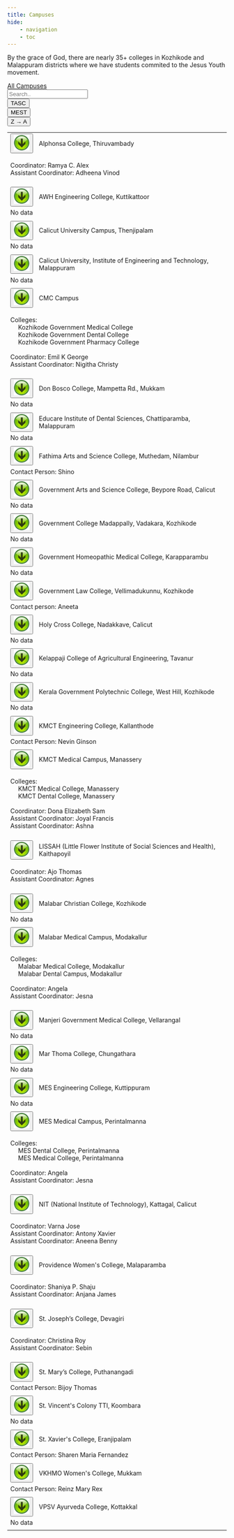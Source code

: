 ```yaml
---
title: Campuses
hide:
    - navigation
    - toc
---
```


By the grace of God, there are nearly 35+ colleges in Kozhikode and Malappuram districts where we have students commited to the Jesus Youth movement.

<div class="colleges">
    <div id="college_table_heading_container">
        <a id="college_table_heading" href="#" onClick="core()">
            All Campuses
        </a>
    </div>
    <div id="college_find">
        <div id="college_input_container">
            <input type="text" id="college_input" onkeyup="college_search()" placeholder="Search..">
        </div>
        <div id="TASC">
            <button id="tasc_button" onClick="tasc()">
            TASC
            </button>
        </div>
        <div id="MEST">
            <button id="mest_button" onClick="mest()">
            MEST
            </button>
        </div>
        <div id="campus_sort_container">
            <button id="campus_sort" onClick="sort()" data-text-swap="A → Z">
            Z → A
            </button>
        </div>
    </div>
    <div id="college_table_container">
        <table id="college_table">
            <tr class="college_name tasc_stream core_team">
                <td class="college_arrow_button">
                    <button onClick="open_college(college_1)">
                        <img src="../assets/down_arrow.png" alt="down"></img>
                    </button>
                </td>
                <td>Alphonsa College, Thiruvambady</td>
            </tr>
            <tr id="college_1" class="college_description">
                <td colspan="2">
                    <p>Coordinator: Ramya C. Alex
                    <br>
                    Assistant Coordinator: Adheena Vinod</p>
                </td>
            </tr>
            <tr class="college_space">
                <td colspan="2"></td>
            </tr>
            <tr class="college_name mest_stream">
                <td class="college_arrow_button">
                    <button onClick="open_college(college_2)">
                        <img src="../assets/down_arrow.png" alt="down"></img>
                    </button>
                </td>
                <td>AWH Engineering College, Kuttikattoor</td>
            </tr>
            <tr id="college_2" class="college_description">
                <td colspan="3">
                    No data
                </td>
            </tr>
            <tr class="college_space">
                <td colspan="2"></td>
            </tr>
            <tr class="college_name tasc_stream">
                <td class="college_arrow_button">
                    <button onClick="open_college(college_3)">
                            <img src="../assets/down_arrow.png" alt="down"></img>
                    </button>
                </td>
                <td>Calicut University Campus, Thenjipalam</td>
            </tr>
            <tr id="college_3" class="college_description">
                <td colspan="2">
                    No data
                </td>
            </tr>
            <tr class="college_space">
                <td colspan="2"></td>
            </tr>
            <tr class="college_name mest_stream">
                <td class="college_arrow_button">
                    <button onClick="open_college(college_4)">
                        <img src="../assets/down_arrow.png" alt="down"></img>
                    </button>
                </td>
                <td>Calicut University, Institute of Engineering and Technology, Malappuram</td>
            </tr>
            <tr id="college_4" class="college_description">
                <td colspan="2">
                    No data
                </td>
            </tr>
            <tr class="college_space">
                <td colspan="2"></td>
            </tr>
                <tr class="college_name mest_stream core_team">
                <td class="college_arrow_button">
                    <button onClick="open_college(college_5)">
                        <img src="../assets/down_arrow.png" alt="down"></img>
                    </button>
                </td>
                <td>CMC Campus</td>
            </tr>
            <tr id="college_5" class="college_description">
                <td colspan="2">
                    <p>Colleges:
                    <br>
                    &emsp; Kozhikode Government Medical College
                    <br>
                    &emsp; Kozhikode Government Dental College
                    <br>
                    &emsp; Kozhikode Government Pharmacy College
                    <br>
                    <br>
                    Coordinator: Emil K George
                    <br>
                    Assistant Coordinator: Nigitha Christy</p>
                </td>
            </tr>
            <tr class="college_space">
                <td colspan="2"></td>
            </tr>
            <tr class="college_name tasc_stream">
                <td class="college_arrow_button">
                    <button onClick="open_college(college_6)">
                        <img src="../assets/down_arrow.png" alt="down"></img>
                    </button>
                </td>
                <td>Don Bosco College, Mampetta Rd., Mukkam</td>
            </tr>
            <tr id="college_6" class="college_description">
                <td colspan="2">
                    No data
                </td>
            </tr>
            <tr class="college_space">
                <td colspan="2"></td>
            </tr>
            <tr class="college_name mest_stream">
                <td class="college_arrow_button">
                    <button onClick="open_college(college_7)">
                        <img src="../assets/down_arrow.png" alt="down"></img>
                    </button>
                </td>
                <td>Educare Institute of Dental Sciences, Chattiparamba, Malappuram</td>
            </tr>
            <tr id="college_7" class="college_description">
                <td colspan="2">
                    No data
                </td>
            </tr>
            <tr class="college_space">
                <td colspan="2"></td>
            </tr>
            <tr class="college_name tasc_stream">
                <td class="college_arrow_button">
                    <button onClick="open_college(college_8)">
                        <img src="../assets/down_arrow.png" alt="down"></img>
                    </button>
                </td>
                <td>Fathima Arts and Science College, Muthedam, Nilambur</td>
            </tr>
            <tr id="college_8" class="college_description">
                <td colspan="2">
                    Contact Person: Shino
                </td>
            </tr>
            <tr class="college_space">
                <td colspan="2"></td>
            </tr>
            <tr class="college_name tasc_stream">
                <td class="college_arrow_button">
                    <button onClick="open_college(college_9)">
                        <img src="../assets/down_arrow.png" alt="down"></img>
                    </button>
                </td>
                <td>Government Arts and Science College, Beypore Road, Calicut</td>
            </tr>
            <tr id="college_9" class="college_description">
                <td colspan="2">
                    No data
                </td>
            </tr>
            <tr class="college_space">
                <td colspan="2"></td>
            </tr>
            <tr class="college_name tasc_stream">
                <td class="college_arrow_button">
                    <button onClick="open_college(college_10)">
                        <img src="../assets/down_arrow.png" alt="down"></img>
                    </button>
                </td>
                <td>Government College Madappally, Vadakara, Kozhikode</td>
            </tr>
            <tr id="college_10" class="college_description">
                <td colspan="2">
                    No data
                </td>
            </tr>
            <tr class="college_space">
                <td colspan="2"></td>
            </tr>
            <tr class="college_name mest_stream">
                <td class="college_arrow_button">
                    <button onClick="open_college(college_11)">
                        <img src="../assets/down_arrow.png" alt="down"></img>
                    </button>
                </td>
                <td>Government Homeopathic Medical College, Karapparambu</td>
            </tr>
            <tr id="college_11" class="college_description">
                <td colspan="2">
                    No data
                </td>
            </tr>
            <tr class="college_space">
                <td colspan="2"></td>
            </tr>
            <tr class="college_name tasc_stream">
                <td class="college_arrow_button">
                    <button onClick="open_college(college_12)">
                        <img src="../assets/down_arrow.png" alt="down"></img>
                    </button>
                </td>
                <td>Government Law College, Vellimadukunnu, Kozhikode</td>
            </tr>
            <tr id="college_12" class="college_description">
                <td colspan="2">
                    Contact person: Aneeta
                </td>
            </tr>
            <tr class="college_space">
                <td colspan="2"></td>
            </tr>
            <tr class="college_name tasc_stream">
                <td class="college_arrow_button">
                    <button onClick="open_college(college_13)">
                        <img src="../assets/down_arrow.png" alt="down"></img>
                    </button>
                </td>
                <td>Holy Cross College, Nadakkave, Calicut</td>
            </tr>
            <tr id="college_13" class="college_description">
                <td colspan="2">
                    No data
                </td>
            </tr>
            <tr class="college_space">
                <td colspan="2"></td>
            </tr>
            <tr class="college_name mest_stream">
                <td class="college_arrow_button">
                    <button onClick="open_college(college_14)">
                        <img src="../assets/down_arrow.png" alt="down"></img>
                    </button>
                </td>
                <td>Kelappaji College of Agricultural Engineering, Tavanur</td>
            </tr>
            <tr id="college_14" class="college_description">
                <td colspan="2">
                    No data
                </td>
            </tr>
            <tr class="college_space">
                <td colspan="2"></td>
            </tr>
            <tr class="college_name mest_stream">
                <td class="college_arrow_button">
                    <button onClick="open_college(college_15)">
                        <img src="../assets/down_arrow.png" alt="down"></img>
                    </button>
                </td>
                <td>Kerala Government Polytechnic College, West Hill, Kozhikode</td>
            </tr>
            <tr id="college_15" class="college_description">
                <td colspan="2">
                    No data
                </td>
            </tr>
            <tr class="college_space">
                <td colspan="2"></td>
            </tr>
            <tr class="college_name mest_stream">
                <td class="college_arrow_button">
                    <button onClick="open_college(college_16)">
                        <img src="../assets/down_arrow.png" alt="down"></img>
                    </button>
                </td>
                <td>KMCT Engineering College, Kallanthode</td>
            </tr>
            <tr id="college_16" class="college_description">
                <td colspan="2">
                    Contact Person: Nevin Ginson
                </td>
            </tr>
            <tr class="college_space">
                <td colspan="2"></td>
            </tr>
            <tr class="college_name mest_stream core_team">
                <td class="college_arrow_button">
                    <button onClick="open_college(college_17)">
                        <img src="../assets/down_arrow.png" alt="down"></img>
                    </button>
                </td>
                <td>KMCT Medical Campus, Manassery</td>
            </tr>
            <tr id="college_17" class="college_description">
                <td colspan="2">
                    <p>Colleges:
                    <br>
                    &emsp; KMCT Medical College, Manassery
                    <br>
                    &emsp; KMCT Dental College, Manassery
                    <br>
                    <br>
                    Coordinator: Dona Elizabeth Sam
                    <br>
                    Assistant Coordinator: Joyal Francis
                    <br>
                    Assistant Coordinator: Ashna</p>
                </td>
            </tr>
            <tr class="college_space">
                <td colspan="2"></td>
            </tr>
            <tr class="college_name tasc_stream core_team">
                <td class="college_arrow_button">
                    <button onClick="open_college(college_18)">
                        <img src="../assets/down_arrow.png" alt="down"></img>
                    </button>
                </td>
                <td>LISSAH (Little Flower Institute of Social Sciences and Health), Kaithapoyil</td>
            </tr>
            <tr id="college_18" class="college_description">
                <td colspan="2">
                    <p>Coordinator: Ajo Thomas
                    <br>
                    Assistant Coordinator: Agnes</p>
                </td>
            </tr>
            <tr class="college_space">
                <td colspan="2"></td>
            </tr>
            <tr class="college_name tasc_stream">
                <td class="college_arrow_button">
                    <button onClick="open_college(college_19)">
                        <img src="../assets/down_arrow.png" alt="down"></img>
                    </button>
                </td>
                <td>Malabar Christian College, Kozhikode</td>
            </tr>
            <tr id="college_19" class="college_description">
                <td colspan="2">
                    No data
                </td>
            </tr>
            <tr class="college_space">
                <td colspan="2"></td>
            </tr>
            <tr class="college_name mest_stream core_team">
                <td class="college_arrow_button">
                    <button onClick="open_college(college_20)">
                        <img src="../assets/down_arrow.png" alt="down"></img>
                    </button>
                </td>
                <td>Malabar Medical Campus, Modakallur</td>
            </tr>
            <tr id="college_20" class="college_description">
                <td colspan="2">
                    <p>Colleges:
                    <br>
                    &emsp; Malabar Medical College, Modakallur
                    <br>
                    &emsp; Malabar Dental Campus, Modakallur
                    <br>
                    <br>
                    Coordinator: Angela
                    <br>
                    Assistant Coordinator: Jesna</p>
                </td>
            </tr>
            <tr class="college_space">
                <td colspan="2"></td>
            </tr>
            <tr class="college_name mest_stream">
                <td class="college_arrow_button">
                    <button onClick="open_college(college_21)">
                        <img src="../assets/down_arrow.png" alt="down"></img>
                    </button>
                </td>
                <td>Manjeri Government Medical College, Vellarangal</td>
            </tr>
            <tr id="college_21" class="college_description">
                <td colspan="2">
                    No data
                </td>
            </tr>
            <tr class="college_space">
                <td colspan="2"></td>
            </tr>
            <tr class="college_name tasc_stream">
                <td class="college_arrow_button">
                    <button onClick="open_college(college_22)">
                        <img src="../assets/down_arrow.png" alt="down"></img>
                    </button>
                </td>
                <td>Mar Thoma College, Chungathara</td>
            </tr>
            <tr id="college_22" class="college_description">
                <td colspan="2">
                    No data
                </td>
            </tr>
            <tr class="college_space">
                <td colspan="2"></td>
            </tr>
            <tr class="college_name mest_stream">
                <td class="college_arrow_button">
                    <button onClick="open_college(college_23)">
                        <img src="../assets/down_arrow.png" alt="down"></img>
                    </button>
                </td>
                <td>MES Engineering College, Kuttippuram</td>
            </tr>
            <tr id="college_23" class="college_description">
                <td colspan="2">
                    No data
                </td>
            </tr>
            <tr class="college_space">
                <td colspan="2"></td>
            </tr>
            <tr class="college_name mest_stream core_team">
                <td class="college_arrow_button">
                    <button onClick="open_college(college_24)">
                        <img src="../assets/down_arrow.png" alt="down"></img>
                    </button>
                </td>
                <td>MES Medical Campus, Perintalmanna</td>
            </tr>
            <tr id="college_24" class="college_description">
                <td colspan="2">
                    <p>Colleges:
                    <br>
                    &emsp; MES Dental College, Perintalmanna
                    <br>
                    &emsp; MES Medical College, Perintalmanna
                    <br>
                    <br>
                    Coordinator: Angela
                    <br>
                    Assistant Coordinator: Jesna</p>
                </td>
            </tr>
            <tr class="college_space">
                <td colspan="2"></td>
            </tr>
            <tr class="college_name mest_stream core_team">
                <td class="college_arrow_button">
                    <button onClick="open_college(college_25)">
                        <img src="../assets/down_arrow.png" alt="down"></img>
                    </button>
                </td>
                <td>NIT (National Institute of Technology), Kattagal, Calicut</td>
            </tr>
            <tr id="college_25" class="college_description">
                <td colspan="2">
                    <p>Coordinator: Varna Jose
                    <br>
                    Assistant Coordinator: Antony Xavier
                    <br>
                    Assistant Coordinator: Aneena Benny</p>
                </td>
            </tr>
            <tr class="college_space">
                <td colspan="2"></td>
            </tr>
            <tr class="college_name tasc_stream core_team">
                <td class="college_arrow_button">
                    <button onClick="open_college(college_26)">
                        <img src="../assets/down_arrow.png" alt="down"></img>
                    </button>
                </td>
                <td>Providence Women's College, Malaparamba</td>
            </tr>
            <tr id="college_26" class="college_description">
                <td colspan="2">
                    <p>Coordinator: Shaniya P. Shaju
                    <br>
                    Assistant Coordinator: Anjana James</p>
                </td>
            </tr>
            <tr class="college_space">
                <td colspan="2"></td>
            </tr>
            <tr class="college_name tasc_stream core_team">
                <td class="college_arrow_button">
                    <button onClick="open_college(college_27)">
                        <img src="../assets/down_arrow.png" alt="down"></img>
                    </button>
                </td>
                <td>St. Joseph’s College, Devagiri</td>
            </tr>
            <tr id="college_27" class="college_description">
                <td colspan="2">
                    <p>Coordinator: Christina Roy
                    <br>
                    Assistant Coordinator: Sebin</p>
                </td>
            </tr>
            <tr class="college_space">
                <td colspan="2"></td>
            </tr>
            <tr class="college_name tasc_stream">
                <td class="college_arrow_button">
                    <button onClick="open_college(college_28)">
                        <img src="../assets/down_arrow.png" alt="down"></img>
                    </button>
                </td>
                <td>St. Mary’s College, Puthanangadi</td>
            </tr>
            <tr id="college_28" class="college_description">
                <td colspan="2">
                    Contact Person: Bijoy Thomas
                </td>
            </tr>
            <tr class="college_space">
                <td colspan="2"></td>
            </tr>
            <tr class="college_name tasc_stream">
                <td class="college_arrow_button">
                    <button onClick="open_college(college_29)">
                        <img src="../assets/down_arrow.png" alt="down"></img>
                    </button>
                </td>
                <td>St. Vincent's Colony TTI, Koombara</td>
            </tr>
            <tr id="college_29" class="college_description">
                <td colspan="2">
                    No data
                </td>
            </tr>
            <tr class="college_space">
                <td colspan="2"></td>
            </tr>
            <tr class="college_name tasc_stream">
                <td class="college_arrow_button">
                    <button onClick="open_college(college_30)">
                        <img src="../assets/down_arrow.png" alt="down"></img>
                    </button>
                </td>
                <td>St. Xavier's College, Eranjipalam</td>
            </tr>
            <tr id="college_30" class="college_description">
                <td colspan="2">
                    Contact Person: Sharen Maria Fernandez
                </td>
            </tr>
            <tr class="college_space">
                <td colspan="2"></td>
            </tr>
            <tr class="college_name tasc_stream">
                <td class="college_arrow_button">
                    <button onClick="open_college(college_31)">
                        <img src="../assets/down_arrow.png" alt="down"></img>
                    </button>
                </td>
                <td>VKHMO Women's College, Mukkam</td>
            </tr>
            <tr id="college_31" class="college_description">
                <td colspan="2">
                    Contact Person: Reinz Mary Rex
                </td>
            </tr>
            <tr class="college_space">
                <td colspan="2"></td>
            </tr>
            <tr class="college_name mest_stream">
                <td class="college_arrow_button">
                    <button onClick="open_college(college_32)">
                        <img src="../assets/down_arrow.png" alt="down"></img>
                    </button>
                </td>
                <td>VPSV Ayurveda College, Kottakkal</td>
            </tr>
            <tr id="college_32" class="college_description">
                <td colspan="2">
                    No data
                </td>
            </tr>
            <tr class="college_space">
                <td colspan="2"></td>
            </tr>
        </table>
    </div>
</div>